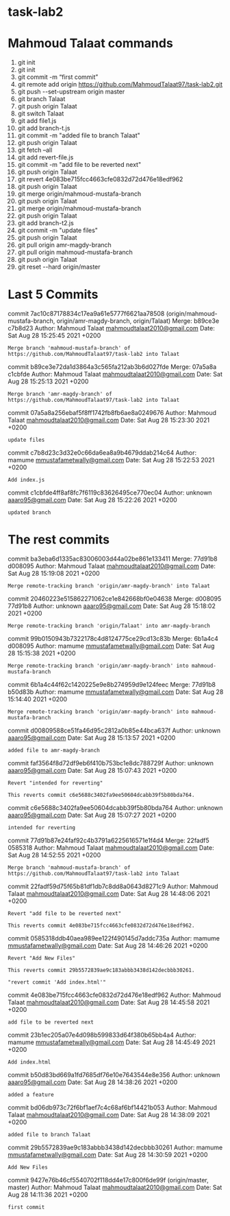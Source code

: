 # task-lab2
# Mahmoud Talaat commands 

1.	git init
2.	git init
3.	git commit  -m “first commit”
4.	git remote add origin https://github.com/MahmoudTalaat97/task-lab2.git
5.	git push --set-upstream origin master
6.	git branch Talaat
7.	git push origin Talaat
8.	git switch Talaat
9.	git add file1.js
10.	git add branch-t.js
11.	git commit -m "added file to branch Talaat"
12.	git push origin Talaat
13.	git fetch –all
14.	git add revert-file.js
15.	git commit -m "add file to be reverted next"
16.	git push origin Talaat
17.	git revert 4e083be715fcc4663cfe0832d72d476e18edf962
18.	git push origin Talaat
19.	git merge origin/mahmoud-mustafa-branch
20.	git push origin Talaat
21.	git merge origin/mahmoud-mustafa-branch
22.	git push origin Talaat
23.	git add branch-t2.js
24.	git commit -m "update files"
25.	git push origin Talaat
26.	git pull origin amr-magdy-branch
27.	git pull origin mahmoud-mustafa-branch
28.	git push origin Talaat
29.	git reset --hard origin/master


# Last 5 Commits

commit 7ac10c87178834c17ea9a61e5777f6621aa78508 (origin/mahmoud-mustafa-branch, origin/amr-magdy-branch, origin/Talaat)
Merge: b89ce3e c7b8d23
Author: Mahmoud Talaat <mahmoudtalaat2010@gmail.com>
Date:   Sat Aug 28 15:25:45 2021 +0200

    Merge branch 'mahmoud-mustafa-branch' of https://github.com/MahmoudTalaat97/task-lab2 into Talaat

commit b89ce3e72da1d3864a3c565fa212ab3b6d027fde
Merge: 07a5a8a c1cbfde
Author: Mahmoud Talaat <mahmoudtalaat2010@gmail.com>
Date:   Sat Aug 28 15:25:13 2021 +0200

    Merge branch 'amr-magdy-branch' of https://github.com/MahmoudTalaat97/task-lab2 into Talaat

commit 07a5a8a256ebaf5f8ff1742fb8fb6ae8a0249676
Author: Mahmoud Talaat <mahmoudtalaat2010@gmail.com>
Date:   Sat Aug 28 15:23:30 2021 +0200

    update files

commit c7b8d23c3d32e0c66da6ea8a9b4679ddab214c64
Author: mamume <mmustafametwally@gmail.com>
Date:   Sat Aug 28 15:22:53 2021 +0200

    Add index.js

commit c1cbfde4ff8af8fc7f6119c83626495ce770ec04
Author: unknown <aaaro95@gmail.com>
Date:   Sat Aug 28 15:22:26 2021 +0200

    updated branch

# The rest commits 

commit ba3eba6d1335ac83006003d44a02be861e133411
Merge: 77d91b8 d008095
Author: Mahmoud Talaat <mahmoudtalaat2010@gmail.com>
Date:   Sat Aug 28 15:19:08 2021 +0200

    Merge remote-tracking branch 'origin/amr-magdy-branch' into Talaat

commit 20460223e515862271062ce1e842668bf0e04638
Merge: d008095 77d91b8
Author: unknown <aaaro95@gmail.com>
Date:   Sat Aug 28 15:18:02 2021 +0200

    Merge remote-tracking branch 'origin/Talaat' into amr-magdy-branch

commit 99b0150943b7322178c4d8124775ce29cd13c83b
Merge: 6b1a4c4 d008095
Author: mamume <mmustafametwally@gmail.com>
Date:   Sat Aug 28 15:15:38 2021 +0200

    Merge remote-tracking branch 'origin/amr-magdy-branch' into mahmoud-mustafa-branch

commit 6b1a4c44f62c1420225e9e8b274959d9e124feec
Merge: 77d91b8 b50d83b
Author: mamume <mmustafametwally@gmail.com>
Date:   Sat Aug 28 15:14:40 2021 +0200

    Merge remote-tracking branch 'origin/amr-magdy-branch' into mahmoud-mustafa-branch

commit d00809588ce51fa46d95c2812a0b85e44bca637f
Author: unknown <aaaro95@gmail.com>
Date:   Sat Aug 28 15:13:57 2021 +0200

    added file to amr-magdy-branch

commit faf3564f8d72df9eb6f410b753bc1e8dc788729f
Author: unknown <aaaro95@gmail.com>
Date:   Sat Aug 28 15:07:43 2021 +0200

    Revert "intended for reverting"

    This reverts commit c6e5688c3402fa9ee50604dcabb39f5b80bda764.

commit c6e5688c3402fa9ee50604dcabb39f5b80bda764
Author: unknown <aaaro95@gmail.com>
Date:   Sat Aug 28 15:07:27 2021 +0200

    intended for reverting

commit 77d91b87e24faf92c4b3791a6225616571e1f4d4
Merge: 22fadf5 0585318
Author: Mahmoud Talaat <mahmoudtalaat2010@gmail.com>
Date:   Sat Aug 28 14:52:55 2021 +0200

    Merge branch 'mahmoud-mustafa-branch' of https://github.com/MahmoudTalaat97/task-lab2 into Talaat

commit 22fadf59d75f65b81df1db7c8dd8a0643d8271c9
Author: Mahmoud Talaat <mahmoudtalaat2010@gmail.com>
Date:   Sat Aug 28 14:48:06 2021 +0200

    Revert "add file to be reverted next"

    This reverts commit 4e083be715fcc4663cfe0832d72d476e18edf962.

commit 0585318ddb40aea989ee122f490145d7addc735a
Author: mamume <mmustafametwally@gmail.com>
Date:   Sat Aug 28 14:46:26 2021 +0200

    Revert "Add New Files"

    This reverts commit 29b5572839ae9c183abbb3438d142decbbb30261.

    "revert commit 'Add index.html'"

commit 4e083be715fcc4663cfe0832d72d476e18edf962
Author: Mahmoud Talaat <mahmoudtalaat2010@gmail.com>
Date:   Sat Aug 28 14:45:58 2021 +0200

    add file to be reverted next

commit 23b1ec205a07e4d098b599833d64f380b65bb4a4
Author: mamume <mmustafametwally@gmail.com>
Date:   Sat Aug 28 14:45:49 2021 +0200

    Add index.html

commit b50d83bd669a1fd7685df76e10e7643544e8e356
Author: unknown <aaaro95@gmail.com>
Date:   Sat Aug 28 14:38:26 2021 +0200

    added a feature

commit bd06db973c72f6bf1aef7c4c68af6bf14421b053
Author: Mahmoud Talaat <mahmoudtalaat2010@gmail.com>
Date:   Sat Aug 28 14:38:09 2021 +0200

    added file to branch Talaat

commit 29b5572839ae9c183abbb3438d142decbbb30261
Author: mamume <mmustafametwally@gmail.com>
Date:   Sat Aug 28 14:30:59 2021 +0200

    Add New Files

commit 9427e76b46cf5540702f118dd4e17c800f6de99f (origin/master, master)
Author: Mahmoud Talaat <mahmoudtalaat2010@gmail.com>
Date:   Sat Aug 28 14:11:36 2021 +0200

    first commit
